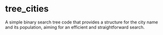 # tree_cities
A simple binary search tree code that provides a structure for the city name and its population, aiming for an efficient and straightforward search.
